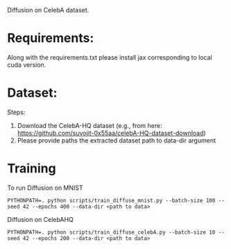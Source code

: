 Diffusion on CelebA dataset.

# Requirements:

Along with the requirements.txt please install jax corresponding to local cuda version.

# Dataset:
Steps:
1. Download the CelebA-HQ dataset (e.g., from here: https://github.com/suvojit-0x55aa/celebA-HQ-dataset-download)
2. Please provide paths the extracted dataset path to data-dir argument

# Training

To run Diffusion on MNIST
```
PYTHONPATH=. python scripts/train_diffuse_mnist.py --batch-size 100 --seed 42 --epochs 400 --data-dir <path to data>
```
Diffusion on CelebAHQ
```
PYTHONPATH=. python scripts/train_diffuse_celebA.py --batch-size 10 --seed 42 --epochs 200 --data-dir <path to data>
```
